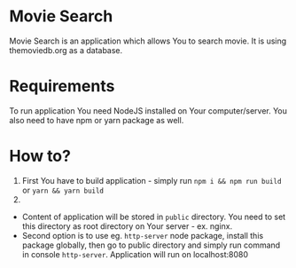 # Movie Search

Movie Search is an application which allows You to search movie. It is using themoviedb.org as a database.

# Requirements

To run application You need NodeJS installed on Your computer/server. You also need to have npm or yarn package as well.

# How to?

1. First You have to build application - simply run `npm i && npm run build` or `yarn && yarn build`
2. 
* Content of application will be stored in `public` directory. You need to set this directory as root directory on Your server - ex. nginx. 
* Second option is to use eg. `http-server` node package, install this package globally, then go to public directory and simply run command in console `http-server`. Application will run on localhost:8080